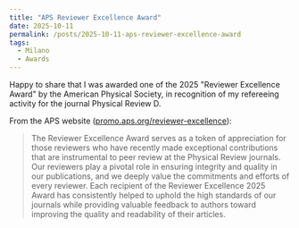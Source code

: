 ```yaml
---
title: "APS Reviewer Excellence Award"
date: 2025-10-11
permalink: /posts/2025-10-11-aps-reviewer-excellence-award
tags:
  - Milano
  - Awards
---
```


Happy to share that I was awarded one of the 2025 "Reviewer Excellence Award" by the American Physical Society, in recognition of my refereeing activity for the journal Physical Review D. 

From the APS website ([promo.aps.org/reviewer-excellence](https://promo.aps.org/reviewer-excellence)):

> The Reviewer Excellence Award serves as a token of appreciation for those reviewers who have recently made exceptional contributions that are instrumental to peer review at the Physical Review journals. Our reviewers play a pivotal role in ensuring integrity and quality in our publications, and we deeply value the commitments and efforts of every reviewer. Each recipient of the Reviewer Excellence 2025 Award has consistently helped to uphold the high standards of our journals while providing valuable feedback to authors toward improving the quality and readability of their articles. 

